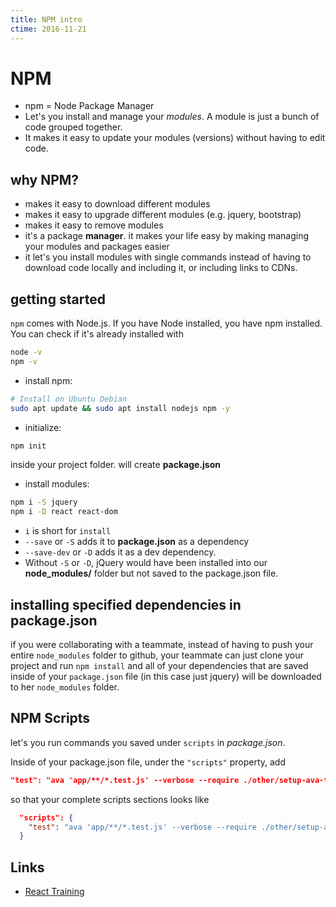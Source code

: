 ```yaml
---
title: NPM intro
ctime: 2016-11-21
---
```


# NPM
- npm = Node Package Manager
- Let's you install and manage your _modules_. A module is just a bunch of code grouped together.
- It makes it easy to update your modules (versions) without having to edit code. 

## why NPM?
- makes it easy to download different modules
- makes it easy to upgrade different modules (e.g. jquery, bootstrap)
- makes it easy to remove modules
- it's a package **manager**. it makes your life easy by making managing your modules and packages easier
- it let's you install modules with single commands instead of having to download code locally and including it, or including links to CDNs.

## getting started

`npm` comes with Node.js. If you have Node installed, you have npm installed. You can check if it's already installed with

```bash
node -v
npm -v
```

- install npm: 

```bash
# Install on Ubuntu Debian
sudo apt update && sudo apt install nodejs npm -y
```
- initialize: 

```bash
npm init
```
inside your project folder. will create **package.json**

- install modules: 

```bash
npm i -S jquery
npm i -D react react-dom
```

- `i` is short for `install`
- `--save` or `-S` adds it to **package.json** as a dependency 
- `--save-dev` or `-D` adds it as a dev dependency. 
- Without `-S` or `-D`, jQuery would have been installed into our **node_modules/** folder but not saved to the package.json file.

## installing specified dependencies in package.json

if you were collaborating with a teammate, instead of having to push your entire `node_modules` folder to github, your teammate can just clone your project and run `npm install` and all of your dependencies that are saved inside of your `package.json` file (in this case just jquery) will be downloaded to her `node_modules` folder.


## NPM Scripts
let's you run commands you saved under `scripts` in _package.json_.

Inside of your package.json file, under the `"scripts"` property, add

```json
"test": "ava 'app/**/*.test.js' --verbose --require ./other/setup-ava-tests.js"
```

so that your complete scripts sections looks like

```json
  "scripts": {
    "test": "ava 'app/**/*.test.js' --verbose --require ./other/setup-ava-tests.js"
  }
```

Links
---
- [React Training](https://online.reacttraining.com/courses/reactjsfundamentals/lectures/762526#/finished)
